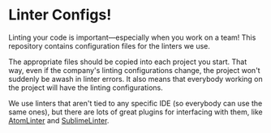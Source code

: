 Linter Configs!
===============

Linting your code is important—especially when you work on a team! This
repository contains configuration files for the linters we use.

The appropriate files should be copied into each project you start. That way,
even if the company's linting configurations change, the project won't
suddenly be awash in linter errors. It also means that everybody working on
the project will have the linting configurations.

We use linters that aren't tied to any specific IDE (so everybody can use the
same ones), but there are lots of great plugins for interfacing with them, like
[AtomLinter] and [SublimeLinter].


[AtomLinter]: https://github.com/AtomLinter/Linter
[SublimeLinter]: https://github.com/SublimeLinter
